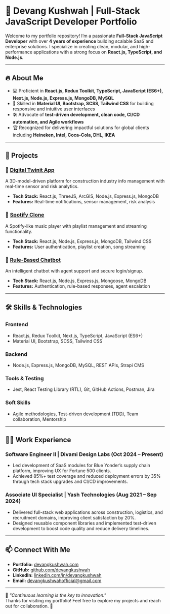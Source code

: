 # 🚀 Devang Kushwah | Full-Stack JavaScript Developer Portfolio

Welcome to my portfolio repository! I’m a passionate **Full-Stack JavaScript Developer** with over **4 years of experience** building scalable SaaS and enterprise solutions. I specialize in creating clean, modular, and high-performance applications with a strong focus on **React.js, TypeScript, and Node.js**.

---

## 🔥 About Me

- 💻 Proficient in **React.js, Redux Toolkit, TypeScript, JavaScript (ES6+), Next.js, Node.js, Express.js, MongoDB, MySQL**  
- 🎨 Skilled in **Material UI, Bootstrap, SCSS, Tailwind CSS** for building responsive and intuitive user interfaces  
- 🛠️ Advocate of **test-driven development, clean code, CI/CD automation, and Agile workflows**  
- 🏆 Recognized for delivering impactful solutions for global clients including **Heineken, Intel, Coca-Cola, DHL, IKEA**  

---

## 📂 Projects

### 📝 [Digital Twinit App](#)  
A 3D-model-driven platform for construction industry info management with real-time sensor and risk analytics.

- **Tech Stack:** React.js, ThreeJS, ArcGIS, Node.js, Express.js, MongoDB  
- **Features:** Real-time notifications, sensor management, risk analysis

### 🎵 [Spotify Clone](https://github.com/devangkushwah/spotify-clone)  
A Spotify-like music player with playlist management and streaming functionality.

- **Tech Stack:** React.js, Node.js, Express.js, MongoDB, Tailwind CSS  
- **Features:** User authentication, playlist creation, song streaming

### 💬 [Rule-Based Chatbot](https://github.com/devangkushwah/chatbot)  
An intelligent chatbot with agent support and secure login/signup.

- **Tech Stack:** React.js, Node.js, Express.js, Mongoose, MongoDB  
- **Features:** Authentication, rule-based responses, agent escalation

---

## 🛠️ Skills & Technologies

### Frontend  
- React.js, Redux Toolkit, Next.js, TypeScript, JavaScript (ES6+)  
- Material UI, Bootstrap, SCSS, Tailwind CSS

### Backend  
- Node.js, Express.js, MongoDB, MySQL, REST APIs, Strapi CMS

### Tools & Testing  
- Jest, React Testing Library (RTL), Git, GitHub Actions, Postman, Jira

### Soft Skills  
- Agile methodologies, Test-driven development (TDD), Team collaboration, Mentorship

---

## 👨‍💻 Work Experience

### Software Engineer II | Divami Design Labs (Oct 2024 – Present)  
- Led development of SaaS modules for Blue Yonder’s supply chain platform, improving UX for Fortune 500 clients.  
- Achieved 85%+ test coverage and reduced deployment errors by 35% through tech stack upgrades and CI/CD improvements.

### Associate UI Specialist | Yash Technologies (Aug 2021 – Sep 2024)  
- Delivered full-stack web applications across construction, logistics, and recruitment domains, improving client satisfaction by 20%.  
- Designed reusable component libraries and implemented test-driven development to boost code quality and reduce delivery timelines.

---

## 📫 Connect With Me

- **Portfolio:** [devangkushwah.com](https://devangkushwah.onrender.com/)  
- **GitHub:** [github.com/devangkushwah](https://github.com/DEVANGKUSHWAH)  
- **LinkedIn:** [linkedin.com/in/devangkushwah](https://www.linkedin.com/in/devang-kushwah-6535a0175/)  
- **Email:** [devangkushwahofficial@gmail.com](mailto:devangkushwahofficial@gmail.com)  

---

🔹 _"Continuous learning is the key to innovation."_  
Thanks for visiting my portfolio! Feel free to explore my projects and reach out for collaboration. 🚀

